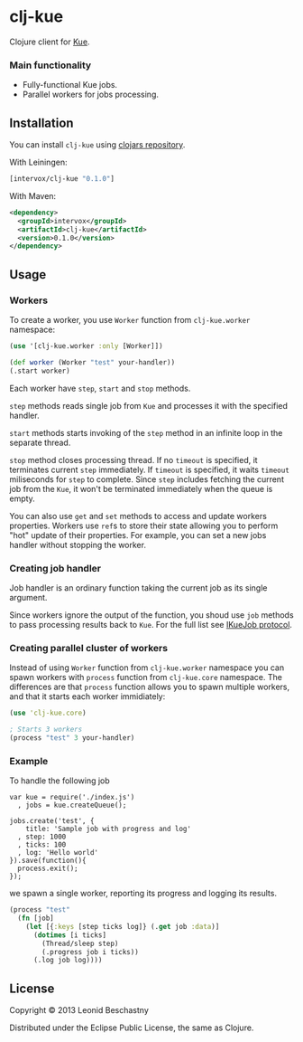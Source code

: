 clj-kue
=======

Clojure client for [Kue](http://learnboost.github.io/kue/).

### Main functionality

 * Fully-functional Kue jobs.
 * Parallel workers for jobs processing.

## Installation

You can install `clj-kue` using [clojars repository](https://clojars.org/intervox/clj-kue).

With Leiningen:

```Clojure
[intervox/clj-kue "0.1.0"]
```

With Maven:

```xml
<dependency>
  <groupId>intervox</groupId>
  <artifactId>clj-kue</artifactId>
  <version>0.1.0</version>
</dependency>
```

## Usage

### Workers

To create a worker, you use `Worker` function from `clj-kue.worker` namespace:

```Clojure
(use '[clj-kue.worker :only [Worker]])

(def worker (Worker "test" your-handler))
(.start worker)
```

Each worker have `step`, `start` and `stop` methods.

`step` methods reads single job from `Kue` and processes it with the specified handler.

`start` methods starts invoking of the `step` method in an infinite loop in the separate thread.

`stop` method closes processing thread. If no `timeout` is specified, it terminates current `step` immediately. If `timeout` is specified, it waits `timeout` miliseconds for `step` to complete. Since `step` includes fetching the current job from the `Kue`, it won't be terminated immediately when the queue is empty.

You can also use `get` and `set` methods to access and update workers properties. Workers use `ref`s to store their state allowing you to perform "hot" update of their properties. For example, you can set a new jobs handler without stopping the worker.

### Creating job handler

Job handler is an ordinary function taking the current job as its single argument.

Since workers ignore the output of the function, you shoud use `job` methods to pass processing results back to `Kue`. For the full list see [IKueJob protocol](https://github.com/Intervox/clj-kue/blob/master/src/clj_kue/job.clj#L16).

### Creating parallel cluster of workers

Instead of using `Worker` function from `clj-kue.worker` namespace you can spawn workers with `process` function from `clj-kue.core` namespace. The differences are that `process` function allows you to spawn multiple workers, and that it starts each worker immidiately:

```Clojure
(use 'clj-kue.core)

; Starts 3 workers
(process "test" 3 your-handler)
```

### Example

To handle the following job

```java-script
var kue = require('./index.js')
  , jobs = kue.createQueue();

jobs.create('test', {
    title: 'Sample job with progress and log'
  , step: 1000
  , ticks: 100
  , log: 'Hello world'
}).save(function(){
  process.exit();
});
```

we spawn a single worker, reporting its progress and logging its results.

```clojure
(process "test"
  (fn [job]
    (let [{:keys [step ticks log]} (.get job :data)]
      (dotimes [i ticks]
        (Thread/sleep step)
        (.progress job i ticks))
      (.log job log))))
```

## License

Copyright © 2013 Leonid Beschastny

Distributed under the Eclipse Public License, the same as Clojure.
